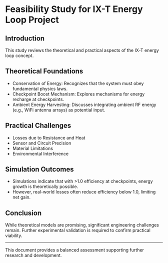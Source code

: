 # Feasibility Study for IX-T Energy Loop Project

## Introduction

This study reviews the theoretical and practical aspects of the IX-T energy loop concept.

## Theoretical Foundations

- Conservation of Energy: Recognizes that the system must obey fundamental physics laws.
- Checkpoint Boost Mechanism: Explores mechanisms for energy recharge at checkpoints.
- Ambient Energy Harvesting: Discusses integrating ambient RF energy (e.g., WiFi antenna arrays) as potential input.

## Practical Challenges

- Losses due to Resistance and Heat
- Sensor and Circuit Precision
- Material Limitations
- Environmental Interference

## Simulation Outcomes

- Simulations indicate that with >1.0 efficiency at checkpoints, energy growth is theoretically possible.
- However, real-world losses often reduce efficiency below 1.0, limiting net gain.

## Conclusion

While theoretical models are promising, significant engineering challenges remain. Further experimental validation is required to confirm practical viability.

---

This document provides a balanced assessment supporting further research and development.
